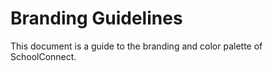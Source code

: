 # Branding Guidelines

This document is a guide to the branding and color palette of SchoolConnect.
